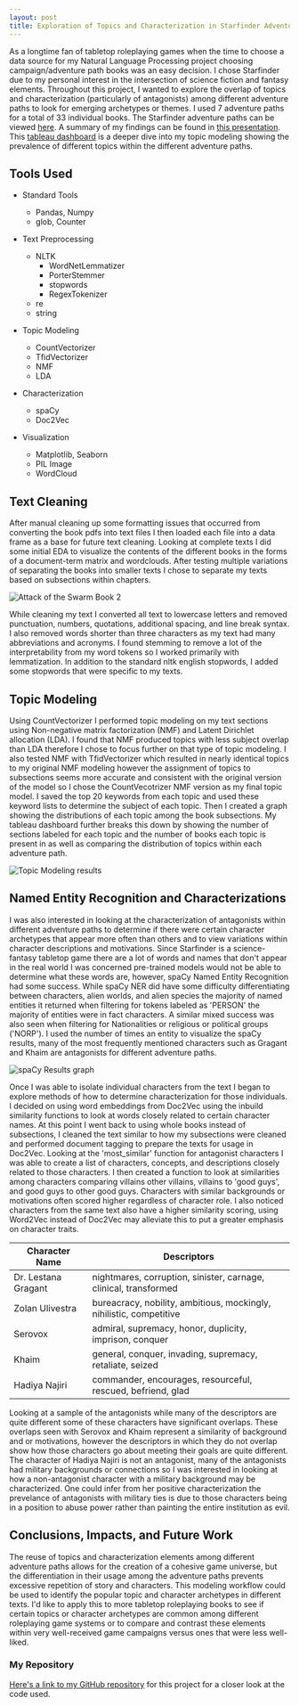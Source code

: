 ```yaml
---
layout: post
title: Exploration of Topics and Characterization in Starfinder Adventure Paths
---
```


As a longtime fan of tabletop roleplaying games when the time to choose a data source for my Natural Language Processing project choosing campaign/adventure path books was an easy decision. I chose Starfinder due to my personal interest in the intersection of science fiction and fantasy elements. Throughout this project, I wanted to explore the overlap of topics and characterization (particularly of antagonists) among different adventure paths to look for emerging archetypes or themes. I used 7 adventure paths for a total of 33 individual books. The Starfinder adventure paths can be viewed [here](https://paizo.com/store/starfinder/adventures/adventurePath). A summary of my findings can be found in [this presentation](https://github.com/Jilliane1993/Starfinder_NLP/blob/main/Starfinder_NLP_Pres.pdf). This [tableau dashboard](https://public.tableau.com/profile/jillian.etheredge?fbclid=IwAR1CpkwUoVwnRtlhuJUDRPmbxtaGpNCCfxQsbryDBXBQUV9VqHeAy4JXsWw#!/vizhome/StarfinderTopicModeling/Dashboard1?publish=yes) is a deeper dive into my topic modeling showing the prevalence of different topics within the different adventure paths.

## Tools Used
* Standard Tools
  * Pandas, Numpy
  * glob, Counter

* Text Preprocessing
  * NLTK
    * WordNetLemmatizer
    * PorterStemmer
    * stopwords
    * RegexTokenizer  
  * re
  * string

* Topic Modeling
  * CountVectorizer
  * TfidVectorizer
  * NMF
  * LDA

* Characterization
  * spaCy
  * Doc2Vec

* Visualization
  * Matplotlib, Seaborn
  * PIL Image
  * WordCloud

## Text Cleaning

<p>After manual cleaning up some formatting issues that occurred from converting the book pdfs into text files I then loaded each file into a data frame as a base for future text cleaning. Looking at complete texts I did some initial EDA to visualize the contents of the different books in the forms of a document-term matrix and wordclouds. After testing multiple variations of separating the books into smaller texts I chose to separate my texts based on subsections within chapters. </p>

![Attack of the Swarm Book 2](/Images/as_2.jpg)

<p>While cleaning my text I converted all text to lowercase letters and removed punctuation, numbers, quotations, additional spacing, and line break syntax. I also removed words shorter than three characters as my text had many abbreviations and acronyms. I found stemming to remove a lot of the interpretability from my word tokens so I worked primarily with lemmatization. In addition to the standard nltk english stopwords, I added some stopwords that were specific to my texts.</p>

## Topic Modeling
<p>Using CountVectorizer I performed topic modeling on my text sections using Non-negative matrix factorization (NMF) and Latent Dirichlet allocation (LDA). I found that NMF produced topics with less subject overlap than LDA therefore I chose to focus further on that type of topic modeling. I also tested NMF with TfidVectorizer which resulted in nearly identical topics to my original NMF modeling however the assignment of topics to subsections seems more accurate and consistent with the original version of the model so I chose the CountVecotrizer NMF version as my final topic model. I saved the top 20 keywords from each topic and used these keyword lists to determine the subject of each topic. Then I created a graph showing the distributions of each topic among the book subsections. My tableau dashboard further breaks this down by showing the number of sections labeled for each topic and the number of books each topic is present in as well as comparing the distribution of topics within each adventure path.</p>

![Topic Modeling results](/Images/topics.png)

## Named Entity Recognition and Characterizations

<p>I was also interested in looking at the characterization of antagonists within different adventure paths to determine if there were certain character archetypes that appear more often than others and to view variations within character descriptions and motivations. Since Starfinder is a science-fantasy tabletop game there are a lot of words and names that don't appear in the real world I was concerned pre-trained models would not be able to determine what these words are, however, spaCy Named Entity Recognition had some success. While spaCy NER did have some difficulty differentiating between characters, alien worlds, and alien species the majority of named entities it returned when filtering for tokens labeled as 'PERSON' the majority of entities were in fact characters. A similar mixed success was also seen when filtering for Nationalities or religious or political groups ('NORP'). I used the number of times an entity to visualize the spaCy results, many of the most frequently mentioned characters such as Gragant and Khaim are antagonists for different adventure paths.</p>

![spaCy Results graph](/Images/spacygraph.png)

<p>Once I was able to isolate individual characters from the text I began to explore methods of how to determine characterization for those individuals. I decided on using word embeddings from Doc2Vec using the inbuild similarity functions to look at words closely related to certain character names. At this point I went back to using whole books instead of subsections, I cleaned the text similar to how my subsections were cleaned and performed document tagging to prepare the texts for usage in Doc2Vec. Looking at the 'most_similar' function for antagonist characters I was able to create a list of characters, concepts, and descriptions closely related to those characters. I then created a function to look at similarities among characters comparing villains other villains, villains to 'good guys', and good guys to other good guys. Characters with similar backgrounds or motivations often scored higher regardless of character role. I also noticed characters from the same text also have a higher similarity scoring, using Word2Vec instead of Doc2Vec may alleviate this to put a greater emphasis on character traits.</p>

<table>
  <thead>
    <tr>
      <th>Character Name</th>
      <th>Descriptors</th>
    </tr>
  </thead>
  <tbody>
    <tr>
      <td>Dr. Lestana Gragant</td>
      <td>nightmares, corruption, sinister, carnage, clinical, transformed</td>
    </tr>
    <tr>
      <td>Zolan Ulivestra</td>
      <td>bureacracy, nobility, ambitious, mockingly, nihilistic, competitive</td>
    </tr>
    <tr>
      <td>Serovox</td>
      <td>admiral, supremacy, honor, duplicity, imprison, conquer</td>
    </tr>
    <tr>
      <td>Khaim</td>
      <td>general, conquer, invading, supremacy, retaliate, seized</td>
    </tr>
    <tr>
      <td>Hadiya Najiri</td>
      <td>commander, encourages, resourceful, rescued, befriend, glad</td>
    </tr>
  </tbody>
</table>

<p> Looking at a sample of the antagonists while many of the descriptors are quite different some of these characters have significant overlaps. These overlaps seen with Serovox and Khaim represent a similarity of background and or motivations, however the descriptors in which they do not overlap show how those characters go about meeting their goals are quite different. The character of Hadiya Najiri is not an antagonist, many of the antagonists had military backgrounds or connections so I was interested in looking at how a non-antagonist character with a military background may be characterized. One could infer from her positive characterization the prevelance of antagonists with military ties is due to those characters being in a position to abuse power rather than painting the entire institution as evil. </p>



## Conclusions, Impacts, and Future Work

<p>The reuse of topics and characterization elements among different adventure paths allows for the creation of a cohesive game universe, but the differentiation in their usage among the adventure paths prevents excessive repetition of story and characters. This modeling workflow could be used to identify the popular topic and character archetypes in different texts. I'd like to apply this to more tabletop roleplaying books to see if certain topics or character archetypes are common among different roleplaying game systems or to compare and contrast these elements within very well-received game campaigns versus ones that were less well-liked.</p> 

### My Repository
[Here's a link to my GitHub repository](https://github.com/Jilliane1993/Starfinder_NLP) for this project for a closer look at the code used.
